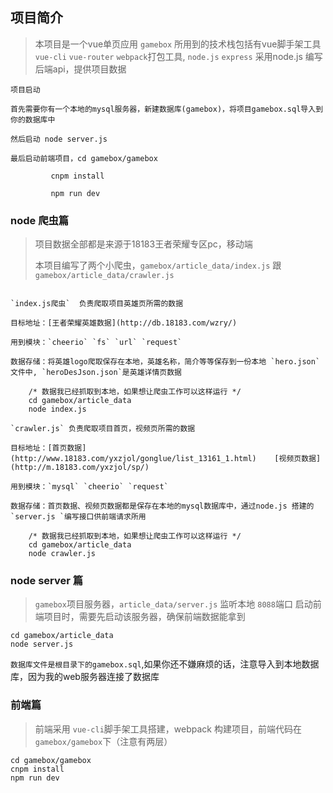 ## 项目简介

> 本项目是一个vue单页应用
>  `gamebox`  所用到的技术栈包括有vue脚手架工具`vue-cli` `vue-router` `webpack`打包工具, `node.js`  `express` 
> 采用node.js 编写后端api，提供项目数据
```base
项目启动

首先需要你有一个本地的mysql服务器，新建数据库(gamebox)，将项目gamebox.sql导入到你的数据库中

然后启动 node server.js

最后启动前端项目，cd gamebox/gamebox
		 
		 cnpm install
		 
		 npm run dev
```

### node 爬虫篇
> 项目数据全部都是来源于18183王者荣耀专区pc，移动端
> 
> 本项目编写了两个小爬虫，`gamebox/article_data/index.js` 跟 `gamebox/article_data/crawler.js`

```base

`index.js爬虫`  负责爬取项目英雄页所需的数据

目标地址：[王者荣耀英雄数据](http://db.18183.com/wzry/)

用到模块：`cheerio` `fs` `url` `request`

数据存储：将英雄logo爬取保存在本地，英雄名称，简介等等保存到一份本地 `hero.json` 文件中, `heroDesJson.json`是英雄详情页数据
		
	/* 数据我已经抓取到本地，如果想让爬虫工作可以这样运行 */
	cd gamebox/article_data
	node index.js
		
`crawler.js` 负责爬取项目首页，视频页所需的数据

目标地址：[首页数据](http://www.18183.com/yxzjol/gonglue/list_13161_1.html)    [视频页数据](http://m.18183.com/yxzjol/sp/)

用到模块：`mysql` `cheerio` `request`

数据存储：首页数据、视频页数据都是保存在本地的mysql数据库中，通过node.js 搭建的`server.js `编写接口供前端请求所用

	/* 数据我已经抓取到本地，如果想让爬虫工作可以这样运行 */
	cd gamebox/article_data
	node crawler.js
```

### node server 篇
> `gamebox`项目服务器，`article_data/server.js` 监听本地 `8088`端口
> 启动前端项目时，需要先启动该服务器，确保前端数据能拿到

	cd gamebox/article_data
	node server.js
`数据库文件是根目录下的gamebox.sql`,如果你还不嫌麻烦的话，注意导入到本地数据库，因为我的web服务器连接了数据库
	
### 前端篇

> 前端采用 `vue-cli`脚手架工具搭建，webpack 构建项目，前端代码在 `gamebox/gamebox`下（注意有两层）

	cd gamebox/gamebox
	cnpm install
	npm run dev	
	
